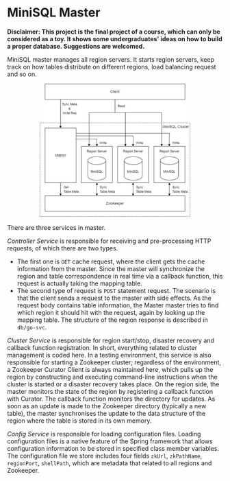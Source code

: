# MiniSQL Master

**Disclaimer: This project is the final project of a course, which can only be considered as a toy. It shows some undergraduates' ideas on how to build a proper database. Suggestions are welcomed.** 

MiniSQL master manages all region servers. It starts region servers, keep track on how tables distribute on different regions, load balancing request and so on.  

<div align="center">
  <img src="https://raw.githubusercontent.com/RalXYZ/repo-pictures/main/MiniSQL/minisql_master.jpg" style="width: 70%;"/>
</div>


There are three services in master.  

*Controller Service* is responsible for receiving and pre-processing HTTP requests, of which there are two types.  
- The first one is `GET` cache request, where the client gets the cache information from the master. Since the master will synchronize the region and table correspondence in real time via a callback function, this request is actually taking the mapping table.  
- The second type of request is `POST` statement request. The scenario is that the client sends a request to the master with side effects. As the request body contains table information, the Master master tries to find which region it should hit with the request, again by looking up the mapping table. The structure of the region response is described in `db/go-svc`.  

*Cluster Service* is responsible for region start/stop, disaster recovery and callback function registration. In short, everything related to cluster management is coded here. In a testing environment, this service is also responsible for starting a Zookeeper cluster; regardless of the environment, a Zookeeper Curator Client is always maintained here, which pulls up the region by constructing and executing command-line instructions when the cluster is started or a disaster recovery takes place. On the region side, the master monitors the state of the region by registering a callback function with Curator. The callback function monitors the directory for updates. As soon as an update is made to the Zookeeper directory (typically a new table), the master synchronises the update to the data structure of the region where the table is stored in its own memory.  

*Config Service* is responsible for loading configuration files. Loading configuration files is a native feature of the Spring framework that allows configuration information to be stored in specified class member variables. The configuration file we store includes four fields `zkUrl`, `zkPathName`, `regionPort`, `shellPath`, which are metadata that related to all regions and Zookeeper.  
